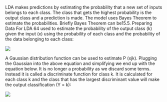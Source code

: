 LDA makes predictions by estimating the probability that a new set of inputs belongs to each
class. The class that gets the highest probability is the output class and a prediction is made.
The model uses Bayes Theorem to estimate the probabilities. Briefly Bayes Theorem can be15.5. Preparing Data For LDA 64
used to estimate the probability of the output class (k) given the input (x) using the probability
of each class and the probability of the data belonging to each class:

![](https://github.com/fenago/katacoda-scenarios/raw/master/master-machine-learning-algorithms/master-machine-learning-algorithms-06/steps/6/1.JPG)

A Gaussian distribution function can be used to estimate P (xjk). Plugging the Gaussian
into the above equation and simplifying we end up with the equation below. It is no longer a
probability as we discard some terms. Instead it is called a discriminate function for class k. It
is calculated for each class k and the class that has the largest discriminant value will make the
output classification (Y = k):

![](https://github.com/fenago/katacoda-scenarios/raw/master/master-machine-learning-algorithms/master-machine-learning-algorithms-06/steps/6/2.JPG)
